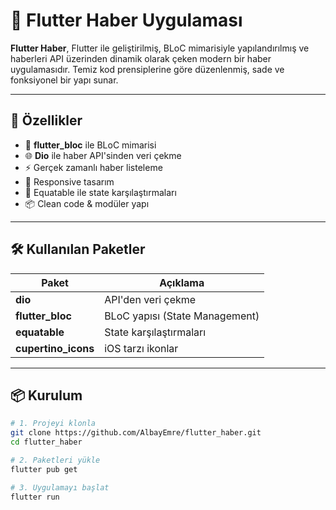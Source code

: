 # 📰 Flutter Haber Uygulaması

**Flutter Haber**, Flutter ile geliştirilmiş, BLoC mimarisiyle yapılandırılmış ve haberleri API üzerinden dinamik olarak çeken modern bir haber uygulamasıdır. Temiz kod prensiplerine göre düzenlenmiş, sade ve fonksiyonel bir yapı sunar.

---

## 🚀 Özellikler

- 🧠 **flutter_bloc** ile BLoC mimarisi
- 🌐 **Dio** ile haber API'sinden veri çekme
- ⚡ Gerçek zamanlı haber listeleme
- 📱 Responsive tasarım
- 🧩 Equatable ile state karşılaştırmaları
- 📦 Clean code & modüler yapı

---

## 🛠️ Kullanılan Paketler

| Paket              | Açıklama                              |
|--------------------|----------------------------------------|
| **dio**            | API'den veri çekme                     |
| **flutter_bloc**   | BLoC yapısı (State Management)         |
| **equatable**      | State karşılaştırmaları                |
| **cupertino_icons**| iOS tarzı ikonlar                      |

---

## 📦 Kurulum

```bash
# 1. Projeyi klonla
git clone https://github.com/AlbayEmre/flutter_haber.git
cd flutter_haber

# 2. Paketleri yükle
flutter pub get

# 3. Uygulamayı başlat
flutter run

